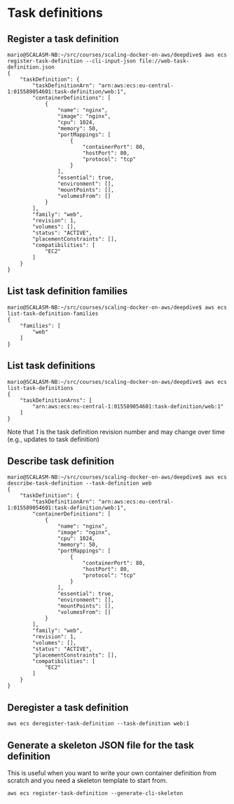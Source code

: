 
# Task definitions

## Register a task definition

```
mario@SCALASM-NB:~/src/courses/scaling-docker-on-aws/deepdive$ aws ecs register-task-definition --cli-input-json file://web-task-definition.json
{
    "taskDefinition": {
        "taskDefinitionArn": "arn:aws:ecs:eu-central-1:015589054601:task-definition/web:1",
        "containerDefinitions": [
            {
                "name": "nginx",
                "image": "nginx",
                "cpu": 1024,
                "memory": 50,
                "portMappings": [
                    {
                        "containerPort": 80,
                        "hostPort": 80,
                        "protocol": "tcp"
                    }
                ],
                "essential": true,
                "environment": [],
                "mountPoints": [],
                "volumesFrom": []
            }
        ],
        "family": "web",
        "revision": 1,
        "volumes": [],
        "status": "ACTIVE",
        "placementConstraints": [],
        "compatibilities": [
            "EC2"
        ]
    }
}
```

## List task definition families

```
mario@SCALASM-NB:~/src/courses/scaling-docker-on-aws/deepdive$ aws ecs list-task-definition-families
{
    "families": [
        "web"
    ]
}
```

## List task definitions

```
mario@SCALASM-NB:~/src/courses/scaling-docker-on-aws/deepdive$ aws ecs list-task-definitions
{
    "taskDefinitionArns": [
        "arn:aws:ecs:eu-central-1:015589054601:task-definition/web:1"
    ]
}
```
Note that *1* is the task definition revision number and may change over time (e.g., updates to task definition)

## Describe task definition

```
mario@SCALASM-NB:~/src/courses/scaling-docker-on-aws/deepdive$ aws ecs describe-task-definition --task-definition web
{
    "taskDefinition": {
        "taskDefinitionArn": "arn:aws:ecs:eu-central-1:015589054601:task-definition/web:1",
        "containerDefinitions": [
            {
                "name": "nginx",
                "image": "nginx",
                "cpu": 1024,
                "memory": 50,
                "portMappings": [
                    {
                        "containerPort": 80,
                        "hostPort": 80,
                        "protocol": "tcp"
                    }
                ],
                "essential": true,
                "environment": [],
                "mountPoints": [],
                "volumesFrom": []
            }
        ],
        "family": "web",
        "revision": 1,
        "volumes": [],
        "status": "ACTIVE",
        "placementConstraints": [],
        "compatibilities": [
            "EC2"
        ]
    }
}
```

## Deregister a task definition

```
aws ecs deregister-task-definition --task-definition web:1
```


## Generate a skeleton JSON file for the task definition

This is useful when you want to write your own container definition from scratch and you need a skeleton template to start from.
```
aws ecs register-task-definition --generate-cli-skeleton
```
